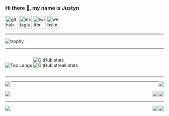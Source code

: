 ### Hi there 👋, my name is Justyn


[<img src='https://cdn.jsdelivr.net/npm/simple-icons@3.0.1/icons/github.svg' alt='github' height='40'>](https://github.com/becausejustyn)  [<img src='https://cdn.jsdelivr.net/npm/simple-icons@3.0.1/icons/instagram.svg' alt='instagram' height='40'>](https://www.instagram.com/becausejustyn1/)  [<img src='https://cdn.jsdelivr.net/npm/simple-icons@3.0.1/icons/twitter.svg' alt='twitter' height='40'>](https://twitter.com/becausejustyn)  [<img src='https://cdn.jsdelivr.net/npm/simple-icons@3.0.1/icons/icloud.svg' alt='website' height='40'>](https://becausejustyn.netlify.app/)  
***

![trophy](https://github-profile-trophy.vercel.app/?username=becausejustyn&theme=dracula&column=3&margin-w=15&margin-h=15)
***
<div style="display:inline-block;vertical-align:left;">

![Top Langs](https://github-readme-stats.vercel.app/api/top-langs/?username=becausejustyn&theme=darcula)
</div>
<div style="display:inline-block;vertical-align:right;">

![GitHub stats](https://github-readme-stats.vercel.app/api?username=becausejustyn&show_icons=true&theme=darcula)  
![GitHub streak stats](https://github-readme-streak-stats.herokuapp.com/?user=becausejustyn&theme=darcula) 
</div>

***

<p align="center">
  <img align="left" src ="https://github-readme-stats.vercel.app/api?username=becausejustyn&show_icons=true&theme=darcula">
  <img align="right" src ="https://github-readme-streak-stats.herokuapp.com/?user=becausejustyn&theme=darcula">
</p>

***

<br align="center">
  <img align="left" src ="https://github-readme-stats.vercel.app/api/top-langs/?username=becausejustyn&theme=darcula">
  <img align="right" src ="https://github-readme-stats.vercel.app/api?username=becausejustyn&show_icons=true&theme=darcula">
  <img align="right" src ="https://github-readme-streak-stats.herokuapp.com/?user=becausejustyn&theme=darcula">
</br>

***

<div align="center">
  <img align="left" src ="https://github-readme-stats.vercel.app/api/top-langs/?username=becausejustyn&theme=darcula">
  <img align="right" src ="https://github-readme-stats.vercel.app/api?username=becausejustyn&show_icons=true&theme=darcula">
  <img align="right" src ="https://github-readme-streak-stats.herokuapp.com/?user=becausejustyn&theme=darcula">
</div>
